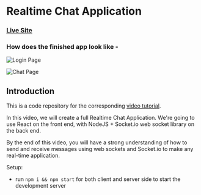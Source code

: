# Realtime Chat Application

### [Live Site](https://realtime-chat-application.netlify.com)

### How does the finished app look like - 

![Login Page](https://github.com/Prashoon123/project_chat_application/blob/master/ImagesForReadme/img-login-page.png)

![Chat Page](https://github.com/Prashoon123/project_chat_application/blob/master/ImagesForReadme/img-chat-page.png)

## Introduction
This is a code repository for the corresponding [video tutorial](https://youtu.be/ZwFA3YMfkoc). 

In this video, we will create a full Realtime Chat Application. We're going to use React on the front end, with NodeJS + Socket.io web socket library on the back end. 

By the end of this video, you will have a strong understanding of how to send and receive messages using web sockets and Socket.io to make any real-time application.

Setup:
- run ```npm i && npm start``` for both client and server side to start the development server
